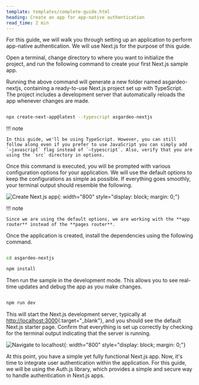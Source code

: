 ```yaml
---
template: templates/complete-guide.html
heading: Create an app for app-native authentication
read_time: 2 min
---
```


For this guide, we will walk you through setting up an application to perform app-native authentication. We will use Next.js for the purpose of this guide.

Open a terminal, change directory to where you want to initialize the project, and run the following command to create your first Next.js sample app.

Running the above command will generate a new folder named asgardeo-nextjs, containing a ready-to-use Next.js project set up with TypeScript. The project includes a development server that automatically reloads the app whenever changes are made.

```bash

npx create-next-app@latest --typescript asgardeo-nextjs

```

!!! note

    In this guide, we'll be using TypeScript. However, you can still follow along even if you prefer to use JavaScript you can simply add `–javascript` flag instead of `–typescript`. Also, verify that you are using the `src` directory in options.


Once this command is executed, you will be prompted with various configuration options for your application. We will use the default options to keep the configurations as simple as possible. If everything goes smoothly, your terminal output should resemble the following.

![Create Next.js app]({{base_path}}/complete-guides/app-native/assets/img/image4.png){: width="800" style="display: block; margin: 0;"}

!!! note

    Since we are using the default options, we are working with the **app router** instead of the **pages router**.


Once the application is created, install the dependencies using the following command.

```bash

cd asgardeo-nextjs

npm install
```

Then run the sample in the development mode. This allows you to see real-time updates and debug the app as you make changes.

```bash

npm run dev

```

This will start the Next.js development server, typically at [http://localhost:3000](http://localhost:3000){:target="_blank"}, and you should see the default Next.js starter page. Confirm that everything is set up correctly by checking for the terminal output indicating that the server is running.

![Navigate to localhost]({{base_path}}/complete-guides/app-native/assets/img/image5.png){: width="800" style="display: block; margin: 0;"}

At this point, you have a simple yet fully functional Next.js app. Now, it's time to integrate user authentication within the application. For this guide, we will be using the Auth.js library, which provides a simple and secure way to handle authentication in Next.js apps.  
